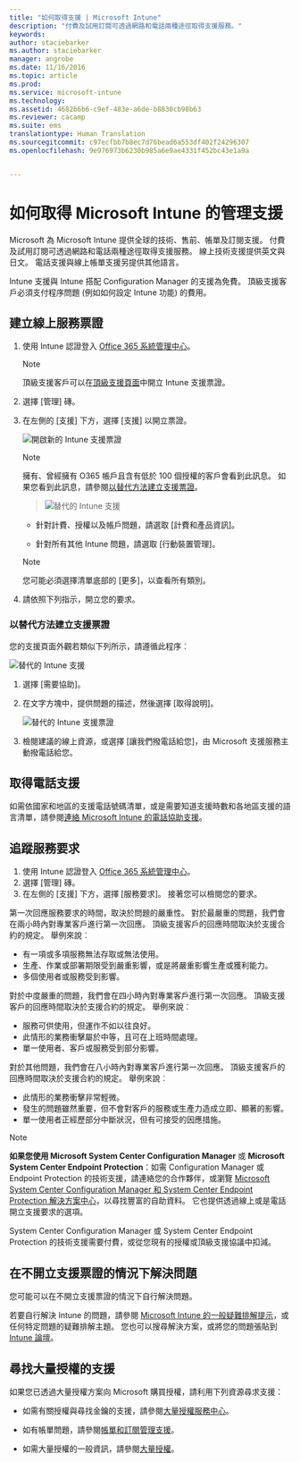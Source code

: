 ```yaml
---
title: "如何取得支援 | Microsoft Intune"
description: "付費及試用訂閱可透過網路和電話兩種途徑取得支援服務。"
keywords: 
author: staciebarker
ms.author: staciebarker
manager: angrobe
ms.date: 11/16/2016
ms.topic: article
ms.prod: 
ms.service: microsoft-intune
ms.technology: 
ms.assetid: 4682b6b6-c9ef-483e-a6de-b8830cb98b63
ms.reviewer: cacamp
ms.suite: ems
translationtype: Human Translation
ms.sourcegitcommit: c97ecfbb7b8ec7d76bead6a553df402f24296307
ms.openlocfilehash: 9e976973b6230b985a6e9ae4331f452bc43e1a9a


---
```


# <a name="how-to-get-admin-support-for-microsoft-intune"></a>如何取得 Microsoft Intune 的管理支援

Microsoft 為 Microsoft Intune 提供全球的技術、售前、帳單及訂閱支援。 付費及試用訂閱可透過網路和電話兩種途徑取得支援服務。 線上技術支援提供英文與日文。 電話支援與線上帳單支援另提供其他語言。

Intune 支援與 Intune 搭配 Configuration Manager 的支援為免費。 頂級支援客戶必須支付程序問題 (例如如何設定 Intune 功能) 的費用。

## <a name="create-an-online-service-ticket"></a>建立線上服務票證

1.  使用 Intune 認證登入 [Office 365 系統管理中心](https://portal.office.com)。
    >[!NOTE]
    >
    >頂級支援客戶可以在[頂級支援頁面](https://support.microsoft.com/en-us/premier/contacts)中開立 Intune 支援票證。

2.  選擇 [管理] 磚。
3.  在左側的 [支援] 下方，選擇 [支援] 以開立票證。

    ![開啟新的 Intune 支援票證](../media/support-open-ticket.png)

    >[!NOTE]
    >  擁有、曾經擁有 O365 帳戶且含有低於 100 個授權的客戶會看到此訊息。 如果您看到此訊息，請參閱[以替代方法建立支援票證](#create-a-support-ticket-with-alternate-methods)。

    > ![替代的 Intune 支援](../media/alternate-support-ui.png)

    -   針對計費、授權以及帳戶問題，請選取 [計費和產品資訊]。

    -   針對所有其他 Intune 問題，請選取 [行動裝置管理]。

    > [!NOTE]
    > 您可能必須選擇清單底部的 [更多]，以查看所有類別。

3.  請依照下列指示，開立您的要求。

### <a name="create-a-support-ticket-with-alternate-methods"></a>以替代方法建立支援票證

您的支援頁面外觀若類似下列所示，請遵循此程序︰

![替代的 Intune 支援](../media/alternate-support-ui.png)


1. 選擇 [需要協助]。
2. 在文字方塊中，提供問題的描述，然後選擇 [取得說明]。

    ![替代的 Intune 支援票證](../media/support-need-help.png)

3. 檢閱建議的線上資源，或選擇 [讓我們撥電話給您]，由 Microsoft 支援服務主動撥電話給您。

## <a name="get-phone-support"></a>取得電話支援
如需依國家和地區的支援電話號碼清單，或是需要知道支援時數和各地區支援的語言清單，請參閱[連絡 Microsoft Intune 的電話協助支援](contact-assisted-phone-support-for-microsoft-intune.md)。

## <a name="track-your-service-requests"></a>追蹤服務要求
1.  使用 Intune 認證登入 [Office 365 系統管理中心](https://portal.office.com)。
2.  選擇 [管理] 磚。
3.  在左側的 [支援] 下方，選擇 [服務要求]。 接著您可以檢閱您的要求。

第一次回應服務要求的時間，取決於問題的嚴重性。 對於最嚴重的問題，我們會在兩小時內對專業客戶進行第一次回應。 頂級支援客戶的回應時間取決於支援合約的規定。 舉例來說︰

- 有一項或多項服務無法存取或無法使用。
- 生產、作業或部署期限受到嚴重影響，或是將嚴重影響生產或獲利能力。
- 多個使用者或服務受到影響。

對於中度嚴重的問題，我們會在四小時內對專業客戶進行第一次回應。 頂級支援客戶的回應時間取決於支援合約的規定。  舉例來說︰

- 服務可供使用，但運作不如以往良好。
- 此情形的業務衝擊屬於中等，且可在上班時間處理。
- 單一使用者、客戶或服務受到部分影響。

對於其他問題，我們會在八小時內對專業客戶進行第一次回應。 頂級支援客戶的回應時間取決於支援合約的規定。  舉例來說︰

- 此情形的業務衝擊非常輕微。
- 發生的問題雖然重要，但不會對客戶的服務或生產力造成立即、顯著的影響。
- 單一使用者正經歷部分中斷狀況，但有可接受的因應措施。

> [!NOTE]
> **如果您使用 Microsoft System Center Configuration Manager** 或 **Microsoft System Center Endpoint Protection**：如需 Configuration Manager 或 Endpoint Protection 的技術支援，請連絡您的合作夥伴，或瀏覽 [Microsoft System Center Configuration Manager 和 System Center Endpoint Protection 解決方案中心](http://www.microsoft.com/en-us/server-cloud/products/system-center-2012-r2/resources.aspx)，以尋找豐富的自助資料。 它也提供透過線上或是電話開立支援要求的選項。
>
> System Center Configuration Manager 或 System Center Endpoint Protection 的技術支援需要付費，或從您現有的授權或頂級支援協議中扣減。

## <a name="resolve-issues-without-opening-a-support-ticket"></a>在不開立支援票證的情況下解決問題

您可能可以在不開立支援票證的情況下自行解決問題。

若要自行解決 Intune 的問題，請參閱 [Microsoft Intune 的一般疑難排解提示](general-troubleshooting-tips-for-microsoft-intune.md)，或任何特定問題的疑難排解主題。 您也可以搜尋解決方案，或將您的問題張貼到 [Intune 論壇](https://social.technet.microsoft.com/Forums/en-US/home?forum=microsoftintuneprod)。

## <a name="find-support-for-volume-licensing"></a>尋找大量授權的支援
如果您已透過大量授權方案向 Microsoft 購買授權，請利用下列資源尋求支援：

-   如需有關授權與尋找金鑰的支援，請參閱[大量授權服務中心](http://go.microsoft.com/fwlink/p/?LinkID=282016)。

-   如有帳單問題，請參閱[帳單和訂閱管理支援](http://support.microsoft.com/oas/default.aspx?prid=15371)。

-   如需大量授權的一般資訊，請參閱[大量授權](http://go.microsoft.com/fwlink/p/?LinkID=282015)。



<!--HONumber=Dec16_HO1-->


